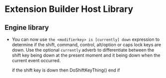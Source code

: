 # Extension Builder Host Library
## Engine library

* You can now use `the <modifierkey> is [currently] down` expression to
determine if the shift, command, control, alt/option or caps lock keys
are down. Use the optional `currently` adverb to differentiate between
the shift key being down at the present moment and it being down when the
current event occurred.

    if the shift key is down then
       DoShiftKeyThing()
    end if
